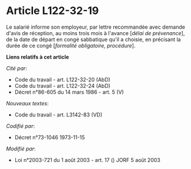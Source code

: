# Article L122-32-19

Le salarié informe son employeur, par lettre recommandée avec demande d'avis de réception, au moins trois mois à l'avance
[*délai de prévenance*], de la date de départ en congé sabbatique qu'il a choisie, en précisant la durée de ce congé
[*formalité obligatoire, procédure*].

**Liens relatifs à cet article**

_Cité par_:

  - Code du travail - art. L122-32-20 (AbD)
  - Code du travail - art. L122-32-24 (AbD)
  - Décret n°86-605 du 14 mars 1986 - art. 5 (V)

_Nouveaux textes_:

  - Code du travail - art. L3142-83 (VD)

_Codifié par_:

  - Décret n°73-1046 1973-11-15

_Modifié par_:

  - Loi n°2003-721 du 1 août 2003 - art. 17 () JORF 5 août 2003
